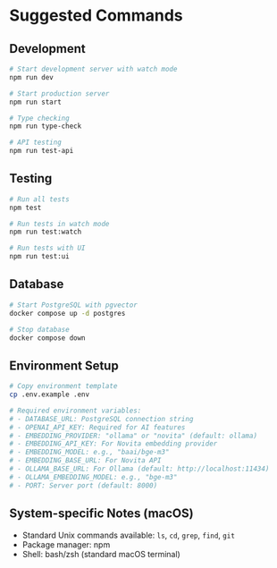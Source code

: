 # Suggested Commands

## Development
```bash
# Start development server with watch mode
npm run dev

# Start production server
npm run start

# Type checking
npm run type-check

# API testing
npm run test-api
```

## Testing
```bash
# Run all tests
npm test

# Run tests in watch mode
npm run test:watch

# Run tests with UI
npm run test:ui
```

## Database
```bash
# Start PostgreSQL with pgvector
docker compose up -d postgres

# Stop database
docker compose down
```

## Environment Setup
```bash
# Copy environment template
cp .env.example .env

# Required environment variables:
# - DATABASE_URL: PostgreSQL connection string
# - OPENAI_API_KEY: Required for AI features
# - EMBEDDING_PROVIDER: "ollama" or "novita" (default: ollama)
# - EMBEDDING_API_KEY: For Novita embedding provider
# - EMBEDDING_MODEL: e.g., "baai/bge-m3"
# - EMBEDDING_BASE_URL: For Novita API
# - OLLAMA_BASE_URL: For Ollama (default: http://localhost:11434)
# - OLLAMA_EMBEDDING_MODEL: e.g., "bge-m3"
# - PORT: Server port (default: 8000)
```

## System-specific Notes (macOS)
- Standard Unix commands available: `ls`, `cd`, `grep`, `find`, `git`
- Package manager: npm
- Shell: bash/zsh (standard macOS terminal)
